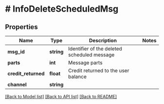 # # InfoDeleteScheduledMsg

## Properties

Name | Type | Description | Notes
------------ | ------------- | ------------- | -------------
**msg_id** | **string** | Identifier of the deleted scheduled message |
**parts** | **int** | Message parts |
**credit_returned** | **float** | Credit returned to the user balance |
**channel** | **string** |  |

[[Back to Model list]](../../README.md#models) [[Back to API list]](../../README.md#endpoints) [[Back to README]](../../README.md)
